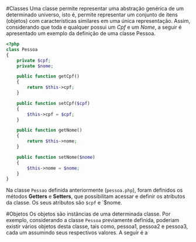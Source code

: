 #Classes
Uma classe permite representar uma abstração genérica de um determinado universo, isto é, permite representar um conjunto de itens (objetos) com características similares em uma única representação. Assim, considerando que toda e qualquer possui um *Cpf* e um *Nome*, a seguir é apresentado um exemplo da definição de uma classe Pessoa. 
```php
<?php
class Pessoa
{
    private $cpf;
    private $nome;

    public function getCpf()
    {
        return $this->cpf;
    }

    public function setCpf($cpf)
    {
        $this->cpf = $cpf;
    }

    public function getNome()
    {
        return $this->nome;
    }

    public function setNome($nome)
    {
        $this->nome = $nome;
    }   
}
```
Na classe `Pessao` definida anteriormente (`pessoa.php`), foram definidos os métodos **Getters** e **Setters**, que possibilitam acessar e definir os atributos da classe. Os seus atributos são `$cpf` e `$nome.

#Objetos
Os objetos são instâncias de uma determinada classe. Por exemplo, considerando a classe `Pessoa` previamente definida, poderiam existir vários objetos desta classe, tais como, pessoa1, pessoa2 e pessoa3, cada um assumindo seus respectivos valores. A seguir é a

